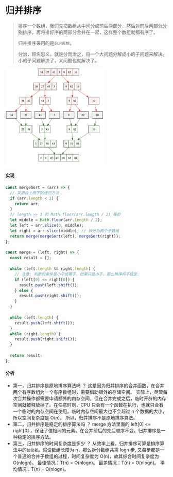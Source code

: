 # 归并排序

> 排序一个数组，我们先把数组从中间分成前后两部分，然后对前后两部分分别排序，再将排好序的两部分合并在一起，这样整个数组就都有序了。
>
> 归并排序采用的是`分治思想`。
>
> 分治，顾名思义，就是分而治之，将一个大问题分解成小的子问题来解决。小的子问题解决了，大问题也就解决了。

<img src="..\..\images\MergeSort.png" alt="归并排序" style="zoom:30%;" />

#### 实现

```javascript
const mergeSort = (arr) => {
  // 采用自上而下的递归方法
  if (arr.length < 2) {
    return arr;
  }
  // length >> 1 和 Math.floor(arr.length / 2) 等价
  let middle = Math.floor(arr.length / 2);
  let left = arr.slice(0, middle);
  let right = arr.slice(middle); // 拆分为两个子数组
  return merge(mergeSort(left), mergeSort(right));
};

const merge = (left, right) => {
  const result = [];

  while (left.length && right.length) {
    // 注意: 判断的条件是小于或等于，如果只是小于，那么排序将不稳定.
    if (left[0] <= right[0]) {
      result.push(left.shift());
    } else {
      result.push(right.shift());
    }
  }

  while (left.length) {
    result.push(left.shift());
  }
  while (right.length) {
    result.push(right.shift());
  }

  return result;
};
```

#### 分析

- 第一，归并排序是原地排序算法吗 ？
  这是因为归并排序的合并函数，在合并两个有序数组为一个有序数组时，需要借助额外的存储空间。
  实际上，尽管每次合并操作都需要申请额外的内存空间，但在合并完成之后，临时开辟的内存空间就被释放掉了。在任意时刻，CPU 只会有一个函数在执行，也就只会有一个临时的内存空间在使用。临时内存空间最大也不会超过 n 个数据的大小，所以空间复杂度是 O(n)。
  所以，归并排序不是原地排序算法。
- 第二，归并排序是稳定的排序算法吗 ？
  merge 方法里面的 left[0] <= right[0] ，保证了值相同的元素，在合并前后的先后顺序不变。归并排序是一种稳定的排序方法。
- 第三，归并排序的时间复杂度是多少 ？
  从效率上看，归并排序可算是排序算法中的`佼佼者`。假设数组长度为 n，那么拆分数组共需 logn 步, 又每步都是一个普通的合并子数组的过程，时间复杂度为 O(n)，故其综合时间复杂度为 O(nlogn)。
  最佳情况：T(n) = O(nlogn)。
  最差情况：T(n) = O(nlogn)。
  平均情况：T(n) = O(nlogn)。
